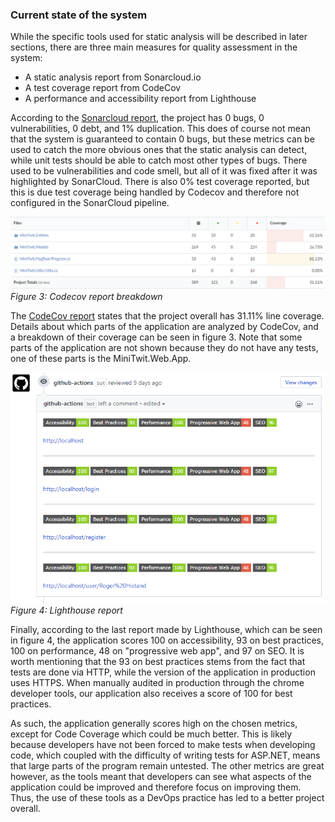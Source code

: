 ### Current state of the system

While the specific tools used for static analysis will be described in later sections, there are three main measures for quality assessment in the system:

- A static analysis report from Sonarcloud.io
- A test coverage report from CodeCov
- A performance and accessibility report from Lighthouse

According to the [Sonarcloud report](https://sonarcloud.io/dashboard?id=jlndk_devoops), the project has 0 bugs, 0 vulnerabilities, 0 debt, and 1% duplication. This does of course not mean that the system is guaranteed to contain 0 bugs, but these metrics can be used to catch the more obvious ones that the static analysis can detect, while unit tests should be able to catch most other types of bugs. There used to be vulnerabilities and code smell, but all of it was fixed after it was highlighted by SonarCloud. There is also 0% test coverage reported, but this is due test coverage being handled by Codecov and therefore not configured in the SonarCloud pipeline.

![Codecov](images/codecov.png)<br/>
*Figure 3: Codecov report breakdown*

The [CodeCov report](https://codecov.io/gh/jlndk/devoops) states that the project overall has 31.11% line coverage. Details about which parts of the application are analyzed by CodeCov, and a breakdown of their coverage can be seen in figure 3. Note that some parts of the application are not shown because they do not have any tests, one of these parts is the MiniTwit.Web.App.

![Lighthouse](images/lighthouse.png)<br/>
*Figure 4: Lighthouse report*

Finally, according to the last report made by Lighthouse, which can be seen in figure 4, the application scores 100 on accessibility, 93 on best practices, 100 on performance, 48 on "progressive web app", and 97 on SEO. It is worth mentioning that the 93 on best practices stems from the fact that tests are done via HTTP, while the version of the application in production uses HTTPS. When manually audited in production through the chrome developer tools, our application also receives a score of 100 for best practices.

As such, the application generally scores high on the chosen metrics, except for Code Coverage which could be much better. This is likely because developers have not been forced to make tests when developing code, which coupled with the difficulty of writing tests for ASP.NET, means that large parts of the program remain untested. The other metrics are great however, as the tools meant that developers can see what aspects of the application could be improved and therefore focus on improving them. Thus, the use of these tools as a DevOps practice has led to a better project overall.
